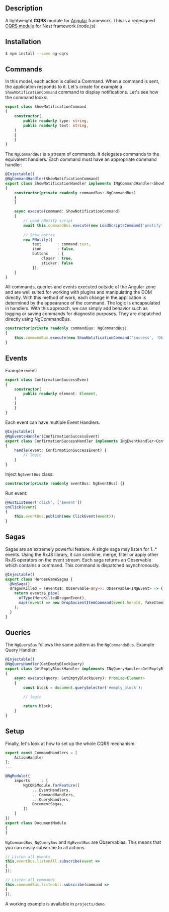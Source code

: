 ## Description

A lightweight **CQRS** module for [Angular](https://angular.io) framework. This is a redesigned [CQRS module](https://github.com/nestjs/cqrs) for Nest framework (node.js)

## Installation

```bash
$ npm install --save ng-cqrs
```

## Commands
In this model, each action is called a Command. When a command is sent, the application responds to it. 
Let's create for example a `ShowNotificationCommand` command to display notifications. Let's see how the command looks:

```typescript
export class ShowNotificationCommand
{
    constructor(
        public readonly type: string,
        public readonly text: string,
    )
    {
    }
}
```

The `NgCommandBus` is a stream of commands. It delegates commands to the equivalent handlers. Each command must have an appropriate command handler:

```typescript
@Injectable()
@NgCommandHandler(ShowNotificationCommand)
export class ShowNotificationHandler implements INgCommandHandler<ShowNotificationCommand>
{
    constructor(private readonly commandBus: NgCommandBus)
    {
    }

    async execute(command: ShowNotificationCommand)
    {
        // Load PNotify script
        await this.commandBus.execute(new LoadScriptsCommand('pnotify'));
        
        // Show notice
        new PNotify({
            text       : command.text,
            icon       : false,
            buttons    : {
                closer : true,
                sticker: false
            });
    }
}
```
All commands, queries and events executed outside of the Angular zone and are well suited for working with plugins and manipulating the DOM directly.
With this method of work, each change in the application is determined by the appearance of the command. The logic is encapsulated in handlers. With this approach, we can simply add behavior such as logging or saving commands for diagnostic purposes. 
They are dispatched  directly using NgCommandBus.

```typescript
constructor(private readonly commandBus: NgCommandBus)
{
    this.commandBus.execute(new ShowNotificationCommand('success', 'Ok'))
}
```

## Events

Example event:
```typescript
export class ConfirmationSuccessEvent
{
    constructor(
        public readonly element: Element,
    )
    {
    }
}
```
Each event can have multiple Event Handlers.
```typescript
@Injectable()
@NgEventsHandler(ConfirmationSuccessEvent)
export class ConfirmationSuccessHandler implements INgEventHandler<ConfirmationSuccessEvent>
{
    handle(event: ConfirmationSuccessEvent) {
        // logic
    }
}
```
Inject `NgEventBus` class:
```typescript
constructor(private readonly eventBus: NgEventBus) {}
```
Run event:
```typescript
@HostListener('click', ['$event'])
onClick(event)
{
    this.eventBus.publish(new ClickEvent(event));
}
```

## Sagas

Sagas are an extremely powerful feature. A single saga may listen for 1..* events. Using the RxJS library, it can combine, merge, filter or apply other RxJS operators on the event stream. Each saga returns an Observable which contains a command. This command is dispatched asynchronously.

```typescript
@Injectable()
export class HeroesGameSagas {
  @NgSaga()
  dragonKilled = (events$: Observable<any>): Observable<INgEvent> => {
    return events$.pipe(
      ofType(HeroKilledDragonEvent),
      map((event) => new DropAncientItemCommand(event.heroId, fakeItemID)),
    );
  }
}
```

## Queries

The `NgQueryBus` follows the same pattern as the `NgCommandsBus`. Example Query Handler:
```typescript
@Injectable()
@NgQueryHandler(GetEmptyBlockQuery)
export class GetEmptyBlockHandler implements INgQueryHandler<GetEmptyBlockQuery>
{
    async execute(query: GetEmptyBlockQuery): Promise<Element>
    {
        const block = document.querySelector('#empty_block');
 
        // logic

        return block;
    }
}
```

## Setup

Finally, let's look at how to set up the whole CQRS mechanism.
```typescript
export const CommandHandlers = [
    ActionHandler
];
...

@NgModule({
    imports     : [
        NgCQRSModule.forFeature([
            ...EventHandlers,
            ...CommandHandlers,
            ...QueryHandlers,
            DocumentSagas,
        ])
    ]
})
export class DocumentModule
{
}
```
`NgCommandBus`, `NgQueryBus` and `NgEventBus` are Observables. This means that you can easily subscribe to all actions.
```typescript
// Listen all events
this.eventBus.listenAll.subscribe(event =>
{
});

// Listen all commands
this.commandBus.listenAll.subscribe(command =>
{
});
```
A working example is available in `projects/demo`.